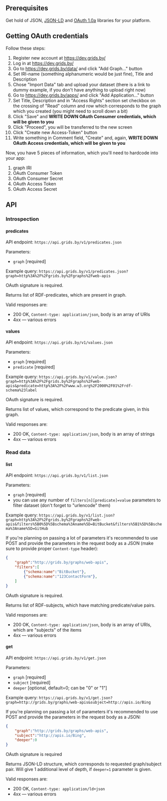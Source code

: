 ## Prerequisites

Get hold of JSON, [JSON-LD](http://json-ld.org/) and [OAuth 1.0a](http://oauth.net/core/1.0a/) libraries for your platform.

## Getting OAuth credentials

Follow these steps:

1. Register new account at https://dev.grids.by/
1. Log in at https://dev.grids.by/
1. Go to https://dev.grids.by/data/ and click "Add Graph…" button
 1. Set IRI-name (something alphanumeric would be just fine), Title and Description
 1. Chose "Import Data" tab and upload your dataset (there is a link to dummy example, if you don't have anything to upload right now)
1. Go to https://dev.grids.by/apps/ and click "Add Application…" button
 1. Set Title, Description and in "Access Rights" section set checkbox on the crossing of "Read" column and row which corresponds to the graph which you created (you might need to scroll down a bit)
 1. Click "Save" and **WRITE DOWN OAuth Consumer credentials, which will be given to you**
 1. Click "Proceed", you will be transferred to the new screen
 1. Click "Create new Access-Token" button
 1. Write something in Comment field, "Create" and, again, **WRITE DOWN OAuth Access credentials, which will be given to you**

Now, you have 5 pieces of information, which you'll need to hardcode into your app:

1. graph IRI
2. OAuth Consumer Token
3. OAuth Consumer Secret
4. OAuth Access Token
5. OAuth Access Secret

## API

### Introspection

#### predicates

API endpoint: `https://api.grids.by/v1/predicates.json`

Parameters:

* `graph` [required]

Example query: `https://api.grids.by/v1/predicates.json?graph=http%3A%2F%2Fgrids.by%2Fgraphs%2Fweb-apis`

OAuth signature is required.

Returns list of RDF-predicates, which are present in graph.

Valid responses are:

* 200 OK, `Content-type: application/json`, body is an array of URIs
* 4xx — various errors

#### values

API endpoint: `https://api.grids.by/v1/values.json`

Parameters:

* `graph` [required]
* `predicate` [required]

Example query: `https://api.grids.by/v1/value.json?graph=http%3A%2F%2Fgrids.by%2Fgraphs%2Fweb-apis&predicate=http%3A%2F%2Fwww.w3.org%2F2000%2F01%2Frdf-schema%23label`

OAuth signature is required.

Returns list of values, which correspond to the predicate given, in this graph.

Valid responses are:

* 200 OK, `Content-type: application/json`, body is an array of strings
* 4xx — various errors

### Read data

#### list

API endpoint: `https://api.grids.by/v1/list.json`

Parameters:

* `graph` [required]
* you can use any number of `filters[n][predicate]=value` parameters to filter dataset (don't forget to "urlencode" them)

Example query: `https://api.grids.by/v1/list.json?graph=http%3A%2F%2Fgrids.by%2Fgraphs%2Fweb-apis&filters%5B0%5D%5Bschema%3Aname%5D=BitBucket&filters%5B1%5D%5Bschema%3Aname%5D=GitHub`

If you're planning on passing a lot of parameters it's recommended to use POST and provide the parameters in the request body as a JSON (make sure to provide proper `Content-type` header):

```json
{
    "graph":"http://grids.by/graphs/web-apis",
    "filters":[
        {"schema:name":"BitBucket"},
        {"schema:name":"123ContactForm"},
    ]
}
```

OAuth signature is required.

Returns list of RDF-subjects, which have matching predicate/value pairs.

Valid responses are:

* 200 OK, `Content-type: application/json`, body is an array of URIs, which are "subjects" of the items
* 4xx — various errors

#### get

API endpoint: `https://api.grids.by/v1/get.json`

Parameters:

* `graph` [required]
* `subject` [required]
* `deeper` [optional, default=0; can be "0" or "1"]

Example query: `https://api.grids.by/v1/get.json?graph=http://grids.by/graphs/web-apis&subject=http://apis.io/Bing`

If you're planning on passing a lot of parameters it's recommended to use POST and provide the parameters in the request body as a JSON:
```json
{
    "graph":"http://grids.by/graphs/web-apis",
    "subject":"http://apis.io/Bing",
    "deeper":0
}
```

OAuth signature is required

Returns JSON-LD structure, which corresponds to requested graph/subject pair. Will give 1 additional level of depth, if `deeper=1` parameter is given.

Valid responses are:

* 200 OK, `Content-type: application/ld+json`
* 4xx — various errors
